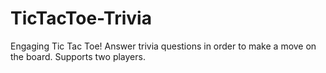 # TicTacToe-Trivia
Engaging Tic Tac Toe! Answer trivia questions in order to make a move on the board. Supports two players.
